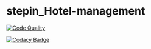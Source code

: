 # stepin_Hotel-management

[![Code Quality](https://www.code-inspector.com/project/27642/score/svg)](https://www.code-inspector.com)

[![Codacy Badge](https://app.codacy.com/project/badge/Grade/27e2bb009be444c88d3e5fc04ccd82d0)](https://www.codacy.com/gh/soumya1349/stepin_Hotel-management/dashboard?utm_source=github.com&amp;utm_medium=referral&amp;utm_content=soumya1349/stepin_Hotel-management&amp;utm_campaign=Badge_Grade)
